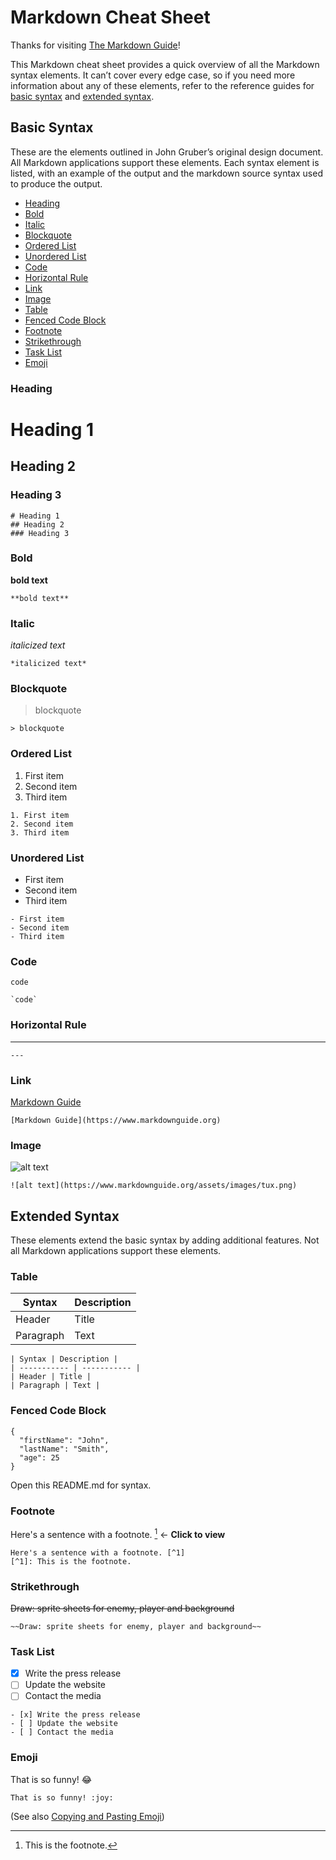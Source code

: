 # Markdown Cheat Sheet

Thanks for visiting [The Markdown Guide](https://www.markdownguide.org)!

This Markdown cheat sheet provides a quick overview of all the Markdown syntax elements. It can’t cover every edge case, so if you need more information about any of these elements, refer to the reference guides for [basic syntax](https://www.markdownguide.org/basic-syntax/) and [extended syntax](https://www.markdownguide.org/extended-syntax/).

## Basic Syntax

These are the elements outlined in John Gruber’s original design document. All Markdown applications support these elements.
Each syntax element is listed, with an example of the output and the markdown source syntax used to produce the output.

- [Heading](#Heading)
- [Bold](#Bold)
- [Italic](#Italic)
- [Blockquote](#Blockquote)
- [Ordered List](#Ordered_List)
- [Unordered List](#Unordered_List)
- [Code](#Code)
- [Horizontal Rule](#Horizontal_Rule)
- [Link](#Link)
- [Image](#Image)
- [Table](#Table)
- [Fenced Code Block](#Fenced_Code_Block)
- [Footnote](#Footnote)
- [Strikethrough](#Strikethrough)
- [Task List](#Task_List)
- [Emoji](#Emoji)

### Heading
# Heading 1
## Heading 2
### Heading 3
```
# Heading 1
## Heading 2
### Heading 3
```

### Bold
**bold text**
```
**bold text**
```

### Italic
*italicized text*
```
*italicized text*
```

### Blockquote
> blockquote
```
> blockquote
```

### Ordered List

1. First item
2. Second item
3. Third item
```
1. First item
2. Second item
3. Third item
```

### Unordered List
- First item
- Second item
- Third item
```
- First item
- Second item
- Third item
```

### Code
`code`
```
`code`
```

### Horizontal Rule
---
```
---
```
### Link
[Markdown Guide](https://www.markdownguide.org)
```
[Markdown Guide](https://www.markdownguide.org)
```
### Image
![alt text](https://www.markdownguide.org/assets/images/tux.png)
```
![alt text](https://www.markdownguide.org/assets/images/tux.png)
```

## Extended Syntax
These elements extend the basic syntax by adding additional features. Not all Markdown applications support these elements.

### Table
| Syntax | Description |
| ----------- | ----------- |
| Header | Title |
| Paragraph | Text |
```
| Syntax | Description |
| ----------- | ----------- |
| Header | Title |
| Paragraph | Text |
```
### Fenced Code Block
```
{
  "firstName": "John",
  "lastName": "Smith",
  "age": 25
}
```
Open this README.md for syntax.

### Footnote
Here's a sentence with a footnote. [^1] <- **Click to view**
[^1]: This is the footnote.
```
Here's a sentence with a footnote. [^1]
[^1]: This is the footnote.
```

### Strikethrough
~~Draw: sprite sheets for enemy, player and background~~
```
~~Draw: sprite sheets for enemy, player and background~~
```

### Task List

- [x] Write the press release
- [ ] Update the website
- [ ] Contact the media
```
- [x] Write the press release
- [ ] Update the website
- [ ] Contact the media
```

### Emoji
That is so funny! :joy:
```
That is so funny! :joy:
```
(See also [Copying and Pasting Emoji](https://www.markdownguide.org/extended-syntax/#copying-and-pasting-emoji))
